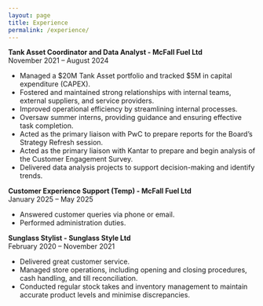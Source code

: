 ```yaml
---
layout: page
title: Experience
permalink: /experience/
---
```


**Tank Asset Coordinator and Data Analyst - McFall Fuel Ltd**  
November 2021 – August 2024  

- Managed a $20M Tank Asset portfolio and tracked $5M in capital expenditure (CAPEX).
- Fostered and maintained strong relationships with internal teams, external suppliers, and service providers.
- Improved operational efficiency by streamlining internal processes.
- Oversaw summer interns, providing guidance and ensuring effective task completion.
- Acted as the primary liaison with PwC to prepare reports for the Board’s Strategy Refresh session.
- Acted as the primary liaison with Kantar to prepare and begin analysis of the Customer Engagement Survey.
- Delivered data analysis projects to support decision-making and identify trends.

**Customer Experience Support (Temp) - McFall Fuel Ltd**  
January 2025 – May 2025  

- Answered customer queries via phone or email.
- Performed administration duties.

**Sunglass Stylist - Sunglass Style Ltd**  
February 2020 – November 2021  

- Delivered great customer service.
- Managed store operations, including opening and closing procedures, cash handling, and till reconciliation.
- Conducted regular stock takes and inventory management to maintain accurate product levels and minimise discrepancies.
